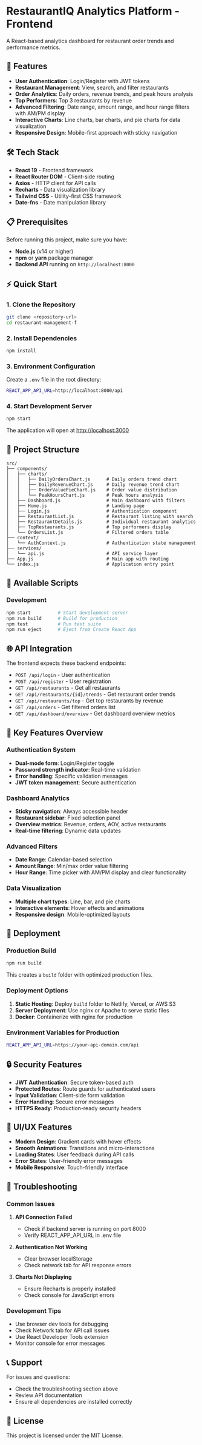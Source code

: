 # RestaurantIQ Analytics Platform - Frontend

A React-based analytics dashboard for restaurant order trends and performance metrics.

## 🚀 Features

- **User Authentication**: Login/Register with JWT tokens
- **Restaurant Management**: View, search, and filter restaurants
- **Order Analytics**: Daily orders, revenue trends, and peak hours analysis
- **Top Performers**: Top 3 restaurants by revenue
- **Advanced Filtering**: Date range, amount range, and hour range filters with AM/PM display
- **Interactive Charts**: Line charts, bar charts, and pie charts for data visualization
- **Responsive Design**: Mobile-first approach with sticky navigation

## 🛠️ Tech Stack

- **React 19** - Frontend framework
- **React Router DOM** - Client-side routing
- **Axios** - HTTP client for API calls
- **Recharts** - Data visualization library
- **Tailwind CSS** - Utility-first CSS framework
- **Date-fns** - Date manipulation library

## 📋 Prerequisites

Before running this project, make sure you have:

- **Node.js** (v14 or higher)
- **npm** or **yarn** package manager
- **Backend API** running on `http://localhost:8000`

## ⚡ Quick Start

### 1. Clone the Repository

```bash
git clone <repository-url>
cd restaurant-management-f
```

### 2. Install Dependencies

```bash
npm install
```

### 3. Environment Configuration

Create a `.env` file in the root directory:

```bash
REACT_APP_API_URL=http://localhost:8000/api
```

### 4. Start Development Server

```bash
npm start
```

The application will open at [http://localhost:3000](http://localhost:3000)

## 📁 Project Structure

```
src/
├── components/
│   ├── charts/
│   │   ├── DailyOrdersChart.js      # Daily orders trend chart
│   │   ├── DailyRevenueChart.js     # Daily revenue trend chart
│   │   ├── OrderValuePieChart.js    # Order value distribution
│   │   └── PeakHoursChart.js        # Peak hours analysis
│   ├── Dashboard.js                 # Main dashboard with filters
│   ├── Home.js                      # Landing page
│   ├── Login.js                     # Authentication component
│   ├── RestaurantList.js            # Restaurant listing with search
│   ├── RestaurantDetails.js         # Individual restaurant analytics
│   ├── TopRestaurants.js            # Top performers display
│   └── OrdersList.js                # Filtered orders table
├── context/
│   └── AuthContext.js               # Authentication state management
├── services/
│   └── api.js                       # API service layer
├── App.js                           # Main app with routing
└── index.js                         # Application entry point
```

## 🔧 Available Scripts

### Development

```bash
npm start          # Start development server
npm run build      # Build for production
npm test           # Run test suite
npm run eject      # Eject from Create React App
```

## 🌐 API Integration

The frontend expects these backend endpoints:

- `POST /api/login` - User authentication
- `POST /api/register` - User registration
- `GET /api/restaurants` - Get all restaurants
- `GET /api/restaurants/{id}/trends` - Get restaurant order trends
- `GET /api/restaurants/top` - Get top restaurants by revenue
- `GET /api/orders` - Get filtered orders list
- `GET /api/dashboard/overview` - Get dashboard overview metrics

## 🎯 Key Features Overview

### Authentication System
- **Dual-mode form**: Login/Register toggle
- **Password strength indicator**: Real-time validation
- **Error handling**: Specific validation messages
- **JWT token management**: Secure authentication

### Dashboard Analytics
- **Sticky navigation**: Always accessible header
- **Restaurant sidebar**: Fixed selection panel
- **Overview metrics**: Revenue, orders, AOV, active restaurants
- **Real-time filtering**: Dynamic data updates

### Advanced Filters
- **Date Range**: Calendar-based selection
- **Amount Range**: Min/max order value filtering
- **Hour Range**: Time picker with AM/PM display and clear functionality

### Data Visualization
- **Multiple chart types**: Line, bar, and pie charts
- **Interactive elements**: Hover effects and animations
- **Responsive design**: Mobile-optimized layouts

## 🚀 Deployment

### Production Build

```bash
npm run build
```

This creates a `build` folder with optimized production files.

### Deployment Options

1. **Static Hosting**: Deploy `build` folder to Netlify, Vercel, or AWS S3
2. **Server Deployment**: Use nginx or Apache to serve static files
3. **Docker**: Containerize with nginx for production

### Environment Variables for Production

```bash
REACT_APP_API_URL=https://your-api-domain.com/api
```

## 🔒 Security Features

- **JWT Authentication**: Secure token-based auth
- **Protected Routes**: Route guards for authenticated users
- **Input Validation**: Client-side form validation
- **Error Handling**: Secure error messages
- **HTTPS Ready**: Production-ready security headers

## 🎨 UI/UX Features

- **Modern Design**: Gradient cards with hover effects
- **Smooth Animations**: Transitions and micro-interactions
- **Loading States**: User feedback during API calls
- **Error States**: User-friendly error messages
- **Mobile Responsive**: Touch-friendly interface

## 🐛 Troubleshooting

### Common Issues

1. **API Connection Failed**
   - Check if backend server is running on port 8000
   - Verify REACT_APP_API_URL in .env file

2. **Authentication Not Working**
   - Clear browser localStorage
   - Check network tab for API response errors

3. **Charts Not Displaying**
   - Ensure Recharts is properly installed
   - Check console for JavaScript errors

### Development Tips

- Use browser dev tools for debugging
- Check Network tab for API call issues
- Use React Developer Tools extension
- Monitor console for error messages

## 📞 Support

For issues and questions:
- Check the troubleshooting section above
- Review API documentation
- Ensure all dependencies are installed correctly

## 📄 License

This project is licensed under the MIT License.